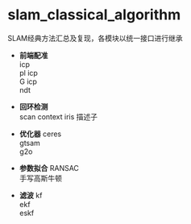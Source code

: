 # slam_classical_algorithm
SLAM经典方法汇总及复现，各模块以统一接口进行继承

+ **前端配准**  
icp       
pl icp    
G icp    
ndt     

+ **回环检测**  
scan context
iris 描述子


+ **优化器**
ceres  
gtsam   
g2o


+ **参数拟合**
RANSAC  
手写高斯牛顿  

+ **滤波**
kf  
ekf  
eskf






